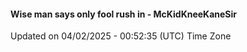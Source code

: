 #### Wise man says only fool rush in - McKidKneeKaneSir
Updated on 04/02/2025 - 00:52:35 (UTC) Time Zone

